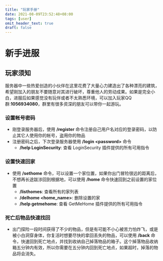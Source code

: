 ```yaml
---
title: "玩家手册"
date: 2021-08-09T23:52:48+08:00
tags: [user]
omit_header_text: true
draft: false
---
```


# 新手进服

## 玩家须知

服务器中一些热爱创造的小伙伴在这里花费了大量心力建造出了各种漂亮的建筑，希望刚加入的朋友不要随意对其进行破坏，尊重他人的劳动成果。如果是完全小白，进服后如果感觉没有玩伴或者不太熟悉环境，可以加入玩家QQ群:**1056934080**，群里有很多资深的朋友可以带你一起游玩。

### 设置帐号密码

- 刚登录服务器后，使用 **/register** 命令注册自己用户名对应的登录密码，以防止其它人使用你的帐号，盗用你的物品
- 注册密码之后，下次登录服务器使用 **/login \<password>** 命令
    - **/help LoginSecurity**: 查看 LoginSecurity 插件提供的所有可用指令

### 设置快速回家

- 使用 **/sethome** 命令，可以设置一个家位置，如果你出门冒险很远的距离后，不想再长途跋涉回到根据地，可以使用 **/home** 命令快速回到之前设置的家位置
    - **/listhomes**: 查看所有的家列表
    - **/delhome <home_name>**: 删除设置的家
    - **/help getmehome**: 查看 GetMeHome 插件提供的所有可用指令

### 死亡后物品快速找回

- 出门探险一段时间获得了不少的物品，但是有可能不小心被苦力怕炸飞，或是被小白洞穿身体，你复活时想要尽快的拿回丢失的物品，可以使用 **/back** 命令，快速回到死亡地点，并找到收纳自己掉落物品的箱子。这个掉落物品收纳箱五分钟内有效，所以你需要在五分钟内回到死亡地点，如果超时，掉落的物品将会消失。